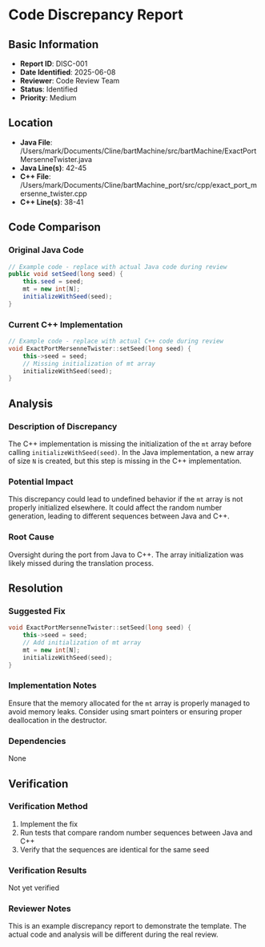 # Code Discrepancy Report

## Basic Information
- **Report ID**: DISC-001
- **Date Identified**: 2025-06-08
- **Reviewer**: Code Review Team
- **Status**: Identified
- **Priority**: Medium

## Location
- **Java File**: /Users/mark/Documents/Cline/bartMachine/src/bartMachine/ExactPortMersenneTwister.java
- **Java Line(s)**: 42-45
- **C++ File**: /Users/mark/Documents/Cline/bartMachine_port/src/cpp/exact_port_mersenne_twister.cpp
- **C++ Line(s)**: 38-41

## Code Comparison
### Original Java Code
```java
// Example code - replace with actual Java code during review
public void setSeed(long seed) {
    this.seed = seed;
    mt = new int[N];
    initializeWithSeed(seed);
}
```

### Current C++ Implementation
```cpp
// Example code - replace with actual C++ code during review
void ExactPortMersenneTwister::setSeed(long seed) {
    this->seed = seed;
    // Missing initialization of mt array
    initializeWithSeed(seed);
}
```

## Analysis
### Description of Discrepancy
The C++ implementation is missing the initialization of the `mt` array before calling `initializeWithSeed(seed)`. In the Java implementation, a new array of size `N` is created, but this step is missing in the C++ implementation.

### Potential Impact
This discrepancy could lead to undefined behavior if the `mt` array is not properly initialized elsewhere. It could affect the random number generation, leading to different sequences between Java and C++.

### Root Cause
Oversight during the port from Java to C++. The array initialization was likely missed during the translation process.

## Resolution
### Suggested Fix
```cpp
void ExactPortMersenneTwister::setSeed(long seed) {
    this->seed = seed;
    // Add initialization of mt array
    mt = new int[N];
    initializeWithSeed(seed);
}
```

### Implementation Notes
Ensure that the memory allocated for the `mt` array is properly managed to avoid memory leaks. Consider using smart pointers or ensuring proper deallocation in the destructor.

### Dependencies
None

## Verification
### Verification Method
1. Implement the fix
2. Run tests that compare random number sequences between Java and C++
3. Verify that the sequences are identical for the same seed

### Verification Results
Not yet verified

### Reviewer Notes
This is an example discrepancy report to demonstrate the template. The actual code and analysis will be different during the real review.

